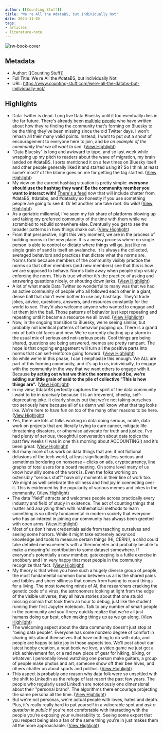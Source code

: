 ```yaml
---
author: [[Counting Stuff]]
title: "We re All the #dataBS, but Individually Not"
date: 2024-11-05
tags: 
- articles
- literature-note
---
```

![rw-book-cover](https://www.counting-stuff.com/content/images/2024/11/databs.jpg)

## Metadata
- Author: [[Counting Stuff]]
- Full Title: We re All the #dataBS, but Individually Not
- URL: https://www.counting-stuff.com/were-all-the-databs-but-individually-not/

## Highlights
- Data Twitter is dead. Long live Data Bluesky until it too eventually dies in the far future. There's already been [multiple](https://davidsj.substack.com/p/150-back-to-our-roots) [people](https://www.pelayoarbues.com/notes/Bluesky-feels-like-a-breath-of-fresh-air-for-data-folks) who have written about how they're finding the community that's forming on Bluesky to be the thing they've been missing since the old Twitter days. I won't rehash all their many valid points. Instead, I want to put out a shout of encouragement to everyone here to join, and *be an example of the community that we all want to see*. ([View Highlight](https://read.readwise.io/read/01jby875d1j8ahb4vxv2h8xv3c))
- "Data Bluesky" is long and awkward to type, and so last week while wrapping up my pitch to readers about the wave of migration, my brain landed on #dataBS. I sorta mentioned it on a few times on Bluesky itself and other people generally liked it and started using it? So I think at least some? most? of the blame goes on me for getting the tag started. ([View Highlight](https://read.readwise.io/read/01jby87nvkah7hcv6gt93q4c2a))
- My view on the current hashtag situation is pretty simple: **everyone should use the hashtag they want! Be the community member you want to interact with!** [There's a feed](https://bsky.app/profile/gecky.me/feed/aaans52l2ufzc) now that will include chatter from #dataBS, #databs, and #datasky so honestly if you use something people are going to see it. Or let another one take root. Go wild! ([View Highlight](https://read.readwise.io/read/01jby87x4qs8stvg35hpek90zg))
- As a geriatric millennial, I've seen my fair share of platforms blowing up and taking my preferred community of the time with them while we scrambled to rebuild somewhere else. Eventually you get to see the broader patterns in how things shake out. ([View Highlight](https://read.readwise.io/read/01jby8840d6zz8tc5tnms0njq4))
- From that perspective, right this very moment, we are in the process of building norms in the new place. It is a messy process where no single person is able to control or dictate where things will go, just like no single grain of sand is itself an avalanche. It is always the collected, averaged behaviors and practices that dictate what the norms are. Norms form because members of the community visibly practice the norms so that other members (and new members) see that this is how we are supposed to behave. Norms fade away when people stop visibly enforcing the norm. This is true whether it's the practice of asking and answering questions nicely, or shouting down jerks. ([View Highlight](https://read.readwise.io/read/01jby88795kf9n4srhd520va13))
- A lot of what made Data Twitter so wonderful to many was that we had an active community of people who all followed each other in a giant, dense ball that didn't even bother to use any hashtags. They'd trade jokes, advice, questions, answers, and resources constantly for the world to see. They'd also welcome anyone who wanted to engage and let them join the ball. Those patterns of behavior just kept repeating and repeating until it became a resource we all loved. ([View Highlight](https://read.readwise.io/read/01jby88hg8bwz82n6k0brvz0sb))
- Now, in the ongoing transition to Bluesky, we're seeing similar, but probably not identical patterns of behavior popping up. There is a grand mix of both old faces and new. We're currently chatting up a storm in the usual mix of serious and not-serious posts. Cool things are being shared, questions are being answered, memes are pretty rampant. The hope is that ongoing engagement will turn all the positive parts into norms that can self-reinforce going forward. ([View Highlight](https://read.readwise.io/read/01jby88wey9k6m6fb1s8pbeq8k))
- So while we're in this phase, I can't emphasize this enough. We ALL are part of this forming community, and it's up to us, individually, to engage with the community in the way that we want others to engage with it. Because **by acting out what we think the norms should be, we're adding our little grain of said to the pile of collective "This is how things are".** ([View Highlight](https://read.readwise.io/read/01jby890ycgmxn80k078dk1qxw))
- In my view, #dataBS perfectly captures the spirit of the data community I want to be in *precisely* because it is an irreverent, cheeky, self-deprecating joke. It clearly shouts out that we're not taking ourselves too seriously here because all of us damn well know what that tag looks like. We're here to have fun on top of the many other reasons to be here. ([View Highlight](https://read.readwise.io/read/01jby897d2rcx9j4373nx0zcet))
- Yes, there are lots of folks working in data doing serious, noble, data work on projects that are literally trying to cure cancer, mitigate life threatening disasters, or otherwise advocate for truth and justice. I've had plenty of serious, thoughtful conversation about data topics the past few weeks (I was in one this morning about ACCOUNTING!) and it's been great. ([View Highlight](https://read.readwise.io/read/01jby89gbt4n578c5eb5qhs6h3))
- But many more of us work on data things that are. if not fictional delusions of the tech world, at least significantly less serious and sometimes bordering on nonsense – clicks on ads, cryptocurrency, line graphs of total users for a board meeting. On some level many of us know how silly some of the work is. Even the folks working on ostensibly "serious stuff" have silly moments in their line of work too. We might as well celebrate the silliness and find joy in connecting over it. This is evidenced by the popularity of various memes and jokes in the community. ([View Highlight](https://read.readwise.io/read/01jby89nx0j7bzwhmmmt1m1y7x))
- The data "field" attracts and welcomes people across practically every industry and field of study in existence. The act of counting things that matter and analyzing them with mathematical methods to learn something is so utterly fundamental in modern society that everyone who has an interest in joining our community has always been greeted with open arms. ([View Highlight](https://read.readwise.io/read/01jby8a3708gzv98eg8c1vm0dr))
- Most of us don't have credentials aside from teaching ourselves and seeing some horrors. While it might take extremely advanced knowledge and tools to measure certain things (Hi, CERN!), a child could take detailed measurements with a thermometer and probably be able to make a meaningful contribution to some dataset somewhere. If everyone's potentially a new member, gatekeeping is a futile exercise in snobbery and I'm very happy that most people in the community recognize that fact. ([View Highlight](https://read.readwise.io/read/01jby8a5hxb5xz3c66bwyyc5e3))
- My theory is that when you have such a hugely diverse group of people, the most fundamental common bond between us all is the shared pains and foibles and sheer silliness that comes from having to count things for a living. The most towering minds of AI, the researchers cracking the genetic code of a virus, the astronomers looking at light from the edge of the visible universe, they all have stories about that one stupid missing comma that took them an hour to debug, just like the student running their first Jupyter notebook. Talk to any number of smart people in the community and you'll very quickly realize that we're all just humans doing our best, often making things up as we go along. ([View Highlight](https://read.readwise.io/read/01jby8adjjzws9smaq9vf1jww8))
- The welcoming aspect about the data community doesn't just stop at "being data people". Everyone has some nonzero degree of comfort in sharing bits about themselves that have nothing to do with data, and people are happy to take joy in those aspects too. We'll post about our latest hobby creation, a neat book we love, a video game we just got a sick achievement for, or a rad new piece of gear for hiking, biking, or whatever. I personally loved watching one person make guitars, a group of people make photos and art, someone show off their bee hives, and others chatter on about sports and politics. ([View Highlight](https://read.readwise.io/read/01jby8axwkh9kta0p80jke4mf7))
- This aspect is probably one reason why data folk were so unsettled with the shift to LinkedIn as the refuge of last resort the past few years. The people who regularly used LinkedIn are notoriously one dimensional about their "personal brand". The algorithms there encourage projecting the same persona all the time. ([View Highlight](https://read.readwise.io/read/01jby8b4qhsye7fr48pr33sdmz))
- But we're not personas, we're actual people with loves, hates and depth. Plus, it's really really hard to put yourself in a vulnerable spot and *ask a question in public* if you're not comfortable with interacting with the people you're exposing your vulnerability to. Seeing some expert that you respect being also a fan of the same thing you're in just makes them all the more approachable. ([View Highlight](https://read.readwise.io/read/01jby8b8mf8pqwewjtb4nsp96x))
